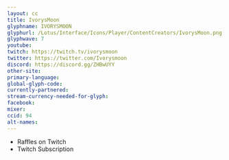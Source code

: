 ```yaml
---
layout: cc
title: IvorysMoon
glyphname: IVORYSMOON
glyphurl: /Lotus/Interface/Icons/Player/ContentCreators/IvorysMoon.png
glyphwave: 7
youtube:
twitch: https://twitch.tv/ivorysmoon
twitter: https://twitter.com/Ivorysmoon
discord: https://discord.gg/ZHBwUYY
other-site:
primary-language:
global-glyph-code:
currently-partnered:
stream-currency-needed-for-glyph:
facebook:
mixer:
ccid: 94
alt-names:
---
```

* Raffles on Twitch
* Twitch Subscription
